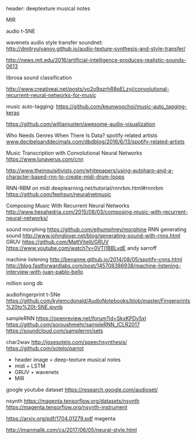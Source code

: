 header: deeptexture musical notes

MIR

audio t-SNE

wavenets
audio style transfer soundnet: http://dmitryulyanov.github.io/audio-texture-synthesis-and-style-transfer/

http://news.mit.edu/2016/artificial-intelligence-produces-realistic-sounds-0613

librosa
sound classification

http://www.creativeai.net/posts/vo2o9qzrhR8pELzyi/convolutional-recurrent-neural-networks-for-music

music auto-tagging: https://github.com/keunwoochoi/music-auto_tagging-keras

https://github.com/willianjusten/awesome-audio-visualization

Who Needs Genres When There Is Data? spotify related artists www.decibelsanddecimals.com/dbdblog/2016/6/13/spotify-related-artists

Music Transcription with Convolutional Neural Networks https://www.lunaverus.com/cnn

http://www.theinquisitivists.com/whitepapers/using-autoharp-and-a-character-based-rnn-to-create-midi-drum-loops

RNN-RBM on midi deeplearning.net/tutorial/rnnrbm.html#rnnrbm
https://github.com/fephsun/neuralnetmusic

Composing Music With Recurrent Neural Networks
http://www.hexahedria.com/2015/08/03/composing-music-with-recurrent-neural-networks/

sound morphing https://github.com/ejhumphrey/morphine
RNN generating sound http://www.johnglover.net/blog/generating-sound-with-rnns.html
GRUV https://github.com/MattVitelli/GRUV https://www.youtube.com/watch?v=0VTI1BBLydE
andy sarroff

machine listening
http://benanne.github.io/2014/08/05/spotify-cnns.html
http://blog.fastforwardlabs.com/post/145708386938/machine-listening-interview-with-juan-pablo-bello

million song db

audiofingerprint t-SNe https://github.com/kylemcdonald/AudioNotebooks/blob/master/Fingerprints%20to%20t-SNE.ipynb

sampleRNN
https://openreview.net/forum?id=SkxKPDv5xl
https://github.com/soroushmehr/sampleRNN_ICLR2017
https://soundcloud.com/samplernn/sets

char2wav
http://josesotelo.com/speechsynthesis/
https://github.com/sotelo/parrot


- header image = deep-texture musical notes
- midi + LSTM 
- GRUV + wavenets
- MIR

google youtube dataset https://research.google.com/audioset/

nsynth https://magenta.tensorflow.org/datasets/nsynth
https://magenta.tensorflow.org/nsynth-instrument

https://arxiv.org/pdf/1704.01279.pdf
magenta

http://imanmalik.com/cs/2017/06/05/neural-style.html